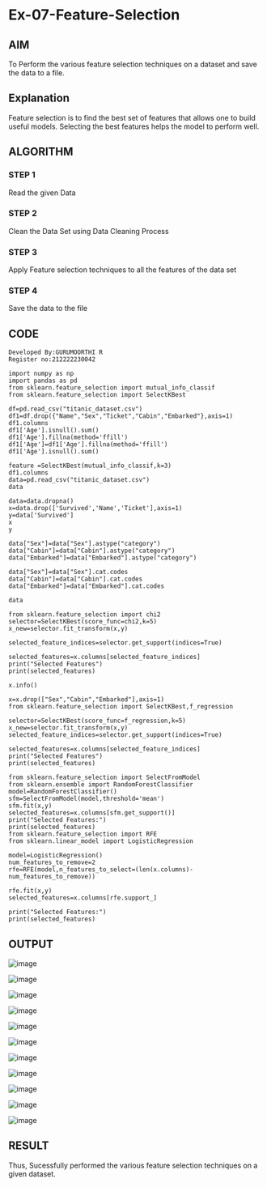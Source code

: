 # Ex-07-Feature-Selection
## AIM
To Perform the various feature selection techniques on a dataset and save the data to a file. 

## Explanation
Feature selection is to find the best set of features that allows one to build useful models.
Selecting the best features helps the model to perform well. 

## ALGORITHM
### STEP 1
Read the given Data
### STEP 2
Clean the Data Set using Data Cleaning Process
### STEP 3
Apply Feature selection techniques to all the features of the data set
### STEP 4
Save the data to the file


## CODE
```
Developed By:GURUMOORTHI R
Register no:212222230042
```
```
import numpy as np
import pandas as pd
from sklearn.feature_selection import mutual_info_classif
from sklearn.feature_selection import SelectKBest

df=pd.read_csv("titanic_dataset.csv")
df1=df.drop({"Name","Sex","Ticket","Cabin","Embarked"},axis=1)
df1.columns
df1['Age'].isnull().sum()
df1['Age'].fillna(method='ffill')
df1['Age']=df1['Age'].fillna(method='ffill')
df1['Age'].isnull().sum()

feature =SelectKBest(mutual_info_classif,k=3)
df1.columns
data=pd.read_csv("titanic_dataset.csv")
data

data=data.dropna()
x=data.drop(['Survived','Name','Ticket'],axis=1)
y=data['Survived']
x
y

data["Sex"]=data["Sex"].astype("category")
data["Cabin"]=data["Cabin"].astype("category")
data["Embarked"]=data["Embarked"].astype("category")

data["Sex"]=data["Sex"].cat.codes
data["Cabin"]=data["Cabin"].cat.codes
data["Embarked"]=data["Embarked"].cat.codes

data

from sklearn.feature_selection import chi2
selector=SelectKBest(score_func=chi2,k=5)
x_new=selector.fit_transform(x,y)

selected_feature_indices=selector.get_support(indices=True)

selected_features=x.columns[selected_feature_indices]
print("Selected Features")
print(selected_features)

x.info()

x=x.drop(["Sex","Cabin","Embarked"],axis=1)
from sklearn.feature_selection import SelectKBest,f_regression

selector=SelectKBest(score_func=f_regression,k=5)
x_new=selector.fit_transform(x,y)
selected_feature_indices=selector.get_support(indices=True)

selected_features=x.columns[selected_feature_indices]
print("Selected Features")
print(selected_features)

from sklearn.feature_selection import SelectFromModel
from sklearn.ensemble import RandomForestClassifier
model=RandomForestClassifier()
sfm=SelectFromModel(model,threshold='mean')
sfm.fit(x,y)
selected_features=x.columns[sfm.get_support()]
print("Selected Features:")
print(selected_features)
from sklearn.feature_selection import RFE
from sklearn.linear_model import LogisticRegression

model=LogisticRegression()
num_features_to_remove=2
rfe=RFE(model,n_features_to_select=(len(x.columns)-num_features_to_remove))

rfe.fit(x,y)
selected_features=x.columns[rfe.support_]

print("Selected Features:")
print(selected_features)

```
## OUTPUT

![image](https://github.com/kavinesh8476/ODD2023-Datascience-Ex-07/assets/118466561/088d8d1c-bb5f-4db7-898f-713adecf5fae)

![image](https://github.com/kavinesh8476/ODD2023-Datascience-Ex-07/assets/118466561/d09ac470-306f-4f93-a847-04c7a26329bb)

![image](https://github.com/kavinesh8476/ODD2023-Datascience-Ex-07/assets/118466561/1639c43c-0a52-494f-95e2-f224e58fb538)

![image](https://github.com/kavinesh8476/ODD2023-Datascience-Ex-07/assets/118466561/99db142b-cbd0-4a3b-a742-3a3d87aa4e7e)

![image](https://github.com/kavinesh8476/ODD2023-Datascience-Ex-07/assets/118466561/2e8ae3da-4b5e-43d2-ba5d-d8c180f7a28d)

![image](https://github.com/kavinesh8476/ODD2023-Datascience-Ex-07/assets/118466561/d70da928-2f5d-4316-8f43-cbf653fa2bdc)

![image](https://github.com/kavinesh8476/ODD2023-Datascience-Ex-07/assets/118466561/fca6a195-79d5-4507-8ec7-6ec9ed24640f)

![image](https://github.com/kavinesh8476/ODD2023-Datascience-Ex-07/assets/118466561/f945802f-3d39-4829-8dd6-26d0135c167a)

![image](https://github.com/kavinesh8476/ODD2023-Datascience-Ex-07/assets/118466561/aafb74aa-8c04-4c5a-a288-df4638d15b5b)

![image](https://github.com/kavinesh8476/ODD2023-Datascience-Ex-07/assets/118466561/a5809c85-083b-400e-ab5d-f54c0b9fb35f)

![image](https://github.com/kavinesh8476/ODD2023-Datascience-Ex-07/assets/118466561/02b95ffd-e1ef-471c-a921-c82ab11e4213)

## RESULT
Thus, Sucessfully performed the various feature selection techniques on a given dataset.

